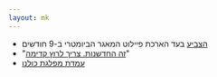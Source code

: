 ```yaml
---
layout: mk
---
```

* <i class="fa fa-bank"></i> [הצביע](http://www.knesset.gov.il/vote/heb/Vote_Res_Map.asp?vote_id_t=22096) בעד הארכת פיילוט המאגר הביומטרי ב-9 חודשים
* <i class="fa fa-newspaper-o"></i> "[זה החדשנות. צריך לרוץ קדימה](https://archive.today/U3a96#selection-3995.20-4003.28)"
* <i class="fa fa-newspaper-o"></i> [עמדת מפלגת כולנו](https://archive.today/gjQpX#selection-2833.2-2833.160)

